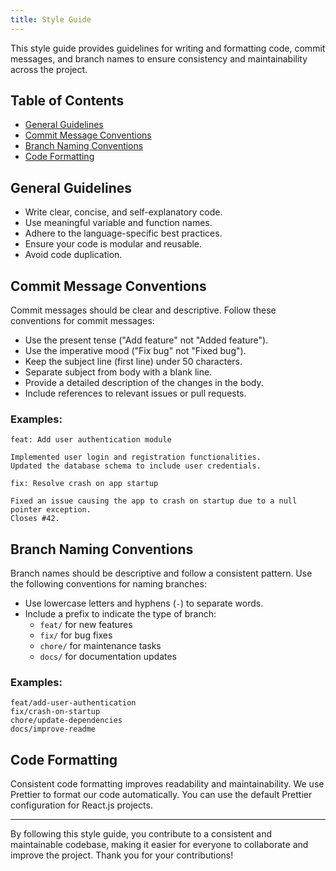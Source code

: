```yaml
---
title: Style Guide
---
```


This style guide provides guidelines for writing and formatting code, commit messages, and branch names to ensure consistency and maintainability across the project.

## Table of Contents

- [General Guidelines](#general-guidelines)
- [Commit Message Conventions](#commit-message-conventions)
- [Branch Naming Conventions](#branch-naming-conventions)
- [Code Formatting](#code-formatting)

## General Guidelines

- Write clear, concise, and self-explanatory code.
- Use meaningful variable and function names.
- Adhere to the language-specific best practices.
- Ensure your code is modular and reusable.
- Avoid code duplication.

## Commit Message Conventions

Commit messages should be clear and descriptive. Follow these conventions for commit messages:

- Use the present tense ("Add feature" not "Added feature").
- Use the imperative mood ("Fix bug" not "Fixed bug").
- Keep the subject line (first line) under 50 characters.
- Separate subject from body with a blank line.
- Provide a detailed description of the changes in the body.
- Include references to relevant issues or pull requests.

### Examples:

```
feat: Add user authentication module

Implemented user login and registration functionalities.
Updated the database schema to include user credentials.
```

```
fix: Resolve crash on app startup

Fixed an issue causing the app to crash on startup due to a null pointer exception.
Closes #42.
```

## Branch Naming Conventions

Branch names should be descriptive and follow a consistent pattern. Use the following conventions for naming branches:

- Use lowercase letters and hyphens (`-`) to separate words.
- Include a prefix to indicate the type of branch:
  - `feat/` for new features
  - `fix/` for bug fixes
  - `chore/` for maintenance tasks
  - `docs/` for documentation updates

### Examples:

```
feat/add-user-authentication
fix/crash-on-startup
chore/update-dependencies
docs/improve-readme
```

## Code Formatting

Consistent code formatting improves readability and maintainability. We use Prettier to format our code automatically. You can use the default Prettier configuration for React.js projects.

---

By following this style guide, you contribute to a consistent and maintainable codebase, making it easier for everyone to collaborate and improve the project. Thank you for your contributions!
